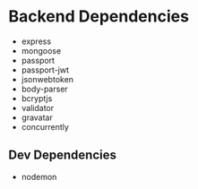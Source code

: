 # Backend Dependencies

* express 
* mongoose 
* passport 
* passport-jwt
* jsonwebtoken
* body-parser
* bcryptjs
* validator
* gravatar
* concurrently

## Dev Dependencies

* nodemon